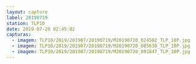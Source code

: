 ```yaml
---
layout: capture
label: 20190719
station: TLP10
date: 2019-07-20 02:45:02
capturas:
  - imagem: TLP10/2019/201907/20190719/M20190720_024502_TLP_10P.jpg
  - imagem: TLP10/2019/201907/20190719/M20190720_085630_TLP_10P.jpg
  - imagem: TLP10/2019/201907/20190719/M20190720_091847_TLP_10P.jpg
---
```

